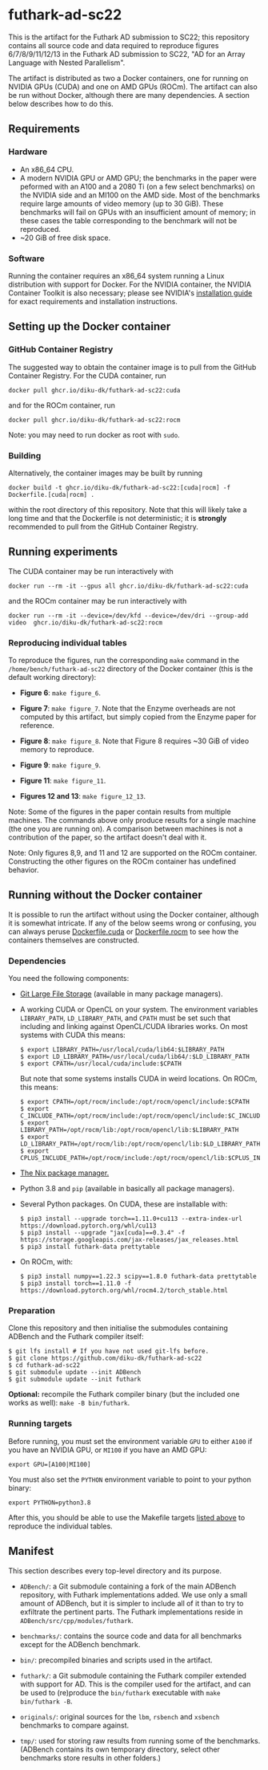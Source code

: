 # futhark-ad-sc22
This is the artifact for the Futhark AD submission to SC22; this
repository contains all source code and data required to reproduce
figures 6/7/8/9/11/12/13 in the Futhark AD submission to SC22, "AD for
an Array Language with Nested Parallelism".

The artifact is distributed as two a Docker containers, one for
running on NVIDIA GPUs (CUDA) and one on AMD GPUs (ROCm). The artifact
can also be run without Docker, although there are many dependencies.
A section below describes how to do this.

## Requirements
### Hardware
* An x86_64 CPU.
* A modern NVIDIA GPU or AMD GPU; the benchmarks in the paper were
  peformed with an A100 and a 2080 Ti (on a few select benchmarks) on
  the NVIDIA side and an MI100 on the AMD side. Most of the benchmarks
  require large amounts of video memory (up to 30 GiB). These benchmarks
  will fail on GPUs with an insufficient amount of memory; in these
  cases the table corresponding to the benchmark will not be
  reproduced.
* ~20 GiB of free disk space.

### Software
Running the container requires an x86_64 system running a Linux
distribution with support for Docker. For the NVIDIA container, the
NVIDIA Container Toolkit is also necessary; please see NVIDIA's
[installation
guide](https://docs.NVIDIA.com/datacenter/cloud-native/container-toolkit/install-guide.html)
for exact requirements and installation instructions.

## Setting up the Docker container
### GitHub Container Registry
The suggested way to obtain the container image is to pull from
the GitHub Container Registry. For the CUDA container, run

    docker pull ghcr.io/diku-dk/futhark-ad-sc22:cuda
 
and for the ROCm container, run

    docker pull ghcr.io/diku-dk/futhark-ad-sc22:rocm
    
Note: you may need to run docker as root with `sudo`.
    
### Building
Alternatively, the container images may be built by running

    docker build -t ghcr.io/diku-dk/futhark-ad-sc22:[cuda|rocm] -f Dockerfile.[cuda|rocm] .

within the root directory of this repository. Note that this will
likely take a long time and that the Dockerfile is not deterministic;
it is **strongly** recommended to pull from the GitHub Container Registry.

## Running experiments
The CUDA container may be run interactively with

    docker run --rm -it --gpus all ghcr.io/diku-dk/futhark-ad-sc22:cuda

and the ROCm container may be run interactively with

    docker run --rm -it --device=/dev/kfd --device=/dev/dri --group-add video  ghcr.io/diku-dk/futhark-ad-sc22:rocm

### Reproducing individual tables
To reproduce the figures, run the corresponding `make` command in the
`/home/bench/futhark-ad-sc22` directory of the Docker container (this
is the default working directory):

* **Figure 6**: `make figure_6`.

* **Figure 7**: `make figure_7`.  Note that the Enzyme overheads are
  not computed by this artifact, but simply copied from the Enzyme
  paper for reference.
  
* **Figure 8**: `make figure_8`. Note that Figure 8 requires ~30 GiB
  of video memory to reproduce.

* **Figure 9**: `make figure_9`.

* **Figure 11**: `make figure_11`.

* **Figures 12 and 13**: `make figure_12_13`.

Note: Some of the figures in the paper contain results from multiple
machines.  The commands above only produce results for a single
machine (the one you are running on).  A comparison between machines
is not a contribution of the paper, so the artifact doesn't deal with
it.

Note: Only figures 8,9, and 11 and 12 are supported on the ROCm
container.  Constructing the other figures on the ROCm container has
undefined behavior.

## Running without the Docker container

It is possible to run the artifact without using the Docker container,
although it is somewhat intricate.  If any of the below seems wrong or
confusing, you can always peruse [Dockerfile.cuda](Dockerfile.cuda) or
[Dockerfile.rocm](Dockerfile.rocm) to see how the containers themselves
are constructed.

### Dependencies

You need the following components:

* [Git Large File Storage](https://git-lfs.github.com/) (available in
  many package managers).

* A working CUDA or OpenCL on your system.  The environment variables
  `LIBRARY_PATH`, `LD_LIBRARY_PATH`, and `CPATH` must be set such that
  including and linking against OpenCL/CUDA libraries works.  On most
  systems with CUDA this means:

  ```
  $ export LIBRARY_PATH=/usr/local/cuda/lib64:$LIBRARY_PATH
  $ export LD_LIBRARY_PATH=/usr/local/cuda/lib64/:$LD_LIBRARY_PATH
  $ export CPATH=/usr/local/cuda/include:$CPATH
  ```

  But note that some systems installs CUDA in weird locations. On ROCm,
  this means:
  
  ```
  $ export CPATH=/opt/rocm/include:/opt/rocm/opencl/include:$CPATH
  $ export C_INCLUDE_PATH=/opt/rocm/include:/opt/rocm/opencl/include:$C_INCLUDE_PATH
  $ export LIBRARY_PATH=/opt/rocm/lib:/opt/rocm/opencl/lib:$LIBRARY_PATH
  $ export LD_LIBRARY_PATH=/opt/rocm/lib:/opt/rocm/opencl/lib:$LD_LIBRARY_PATH
  $ export CPLUS_INCLUDE_PATH=/opt/rocm/include:/opt/rocm/opencl/lib:$CPLUS_INCLUDE_PATH
  ```

* [The Nix package manager.](https://nixos.org/download.html)
* Python 3.8 and `pip` (available in basically all package managers).
* Several Python packages. On CUDA, these are installable with:

  ```
  $ pip3 install --upgrade torch==1.11.0+cu113 --extra-index-url https://download.pytorch.org/whl/cu113
  $ pip3 install --upgrade "jax[cuda]==0.3.4" -f https://storage.googleapis.com/jax-releases/jax_releases.html
  $ pip3 install futhark-data prettytable
  ```
  
* On ROCm, with:

  ```
  $ pip3 install numpy==1.22.3 scipy==1.8.0 futhark-data prettytable
  $ pip3 install torch==1.11.0 -f https://download.pytorch.org/whl/rocm4.2/torch_stable.html
  ```

### Preparation

Clone this repository and then initialise the submodules containing
ADBench and the Futhark compiler itself:

```
$ git lfs install # If you have not used git-lfs before.
$ git clone https://github.com/diku-dk/futhark-ad-sc22
$ cd futhark-ad-sc22
$ git submodule update --init ADBench
$ git submodule update --init futhark
```

**Optional:** recompile the Futhark compiler binary (but the included
one works as well): `make -B bin/futhark`.

### Running targets

Before running, you must set the environment variable `GPU` to either
`A100` if you have an NVIDIA GPU, or `MI100` if you have an AMD GPU:

```
export GPU=[A100|MI100]
```

You must also set the `PYTHON` environment variable to point to
your python binary:

```
export PYTHON=python3.8
```

After this, you should be able to use the Makefile targets [listed
above](https://github.com/diku-dk/futhark-ad-sc22#reproducing-individual-tables)
to reproduce the individual tables.

## Manifest
This section describes every top-level directory and its purpose.

* `ADBench/`: a Git submodule containing a fork of the main ADBench
  repository, with Futhark implementations added.  We use only a small
  amount of ADBench, but it is simpler to include all of it than to
  try to exfiltrate the pertinent parts.  The Futhark implementations
  reside in `ADBench/src/cpp/modules/futhark`.

* `benchmarks/`: contains the source code and data for all benchmarks
  except for the ADBench benchmark.

* `bin/`: precompiled binaries and scripts used in the artifact.

* `futhark/`: a Git submodule containing the Futhark compiler extended
  with support for AD.  This is the compiler used for the artifact,
  and can be used to (re)produce the `bin/futhark` executable with `make bin/futhark -B`.

* `originals/`: original sources for the `lbm`, `rsbench` and `xsbench`
  benchmarks to compare against.

* `tmp/`: used for storing raw results from running some of the benchmarks.
  (ADBench contains its own temporary directory, select other benchmarks store
  results in other folders.)
